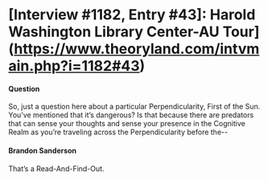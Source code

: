 # [Interview #1182, Entry #43]: Harold Washington Library Center-AU Tour](https://www.theoryland.com/intvmain.php?i=1182#43)

#### Question

So, just a question here about a particular Perpendicularity, First of the Sun. You’ve mentioned that it’s dangerous? Is that because there are predators that can sense your thoughts and sense your presence in the Cognitive Realm as you’re traveling across the Perpendicularity before the--

#### Brandon Sanderson

That’s a Read-And-Find-Out.


